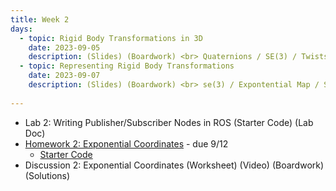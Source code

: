 ```yaml
---
title: Week 2
days:
  - topic: Rigid Body Transformations in 3D
    date: 2023-09-05
    description: (Slides) (Boardwork) <br> Quaternions / SE(3) / Twists <br> Reading - MLS 3.2
  - topic: Representing Rigid Body Transformations
    date: 2023-09-07
    description: (Slides) (Boardwork) <br> se(3) / Expontential Map / Screws <br> Reading - MLS 3.2
  
---
```


- Lab 2: Writing Publisher/Subscriber Nodes in ROS (Starter Code) (Lab Doc)
- [Homework 2: Exponential Coordinates](./assets/homework/hw2_exp.pdf) - due 9/12
  - [Starter Code](./assets/homework/hw2_starter.zip)
- Discussion 2: Exponential Coordinates (Worksheet) (Video) (Boardwork) (Solutions)

<a id="Week3"></a>